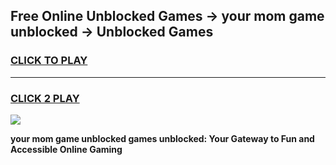 
## Free Online Unblocked Games → your mom game unblocked → Unblocked Games
<h3>
<a href="https://premium.freeplayer.one?title=your_mom_game_unblocked&ref=21F">CLICK TO PLAY</a></h3>
<hr>

<h3>
<a href="https://premium.freeplayer.one?title=your_mom_game_unblocked&ref=21F">CLICK 2 PLAY</a>
  
</h3>

<a href="https://premium.freeplayer.one?title=your_mom_game_unblocked&ref=21F/"><img src="https://clearcache.store/games.png"></a>


**your mom game unblocked games unblocked: Your Gateway to Fun and Accessible Online Gaming**
